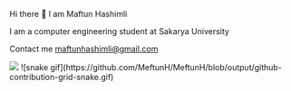 Hi there 👋
I am Maftun Hashimli

I am a computer engineering student at Sakarya University

Contact me
maftunhashimli@gmail.com



<img height="180em" src="https://github-readme-stats.vercel.app/api?username=MeftunH&show_icons=true&hide_border=true&&count_private=true&include_all_commits=true" />
![snake gif](https://github.com/MeftunH/MeftunH/blob/output/github-contribution-grid-snake.gif)

